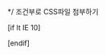 */ 조건부로 CSS파일 첨부하기

<!-- IE 10 미만일 때 적용할 스타일 -->
[if lt IE 10]
<link rel="stylesheet" href="./ie.css">
[endif]

